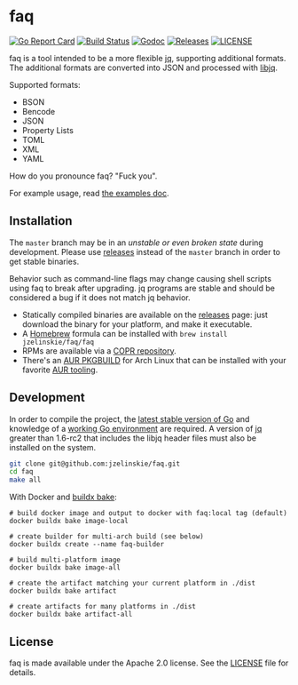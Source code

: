# faq

[![Go Report Card](https://goreportcard.com/badge/github.com/jzelinskie/faq?style=flat-square)](https://goreportcard.com/report/github.com/jzelinskie/faq)
[![Build Status](https://img.shields.io/github/workflow/status/jzelinskie/faq/images?label=build&logo=github)](https://github.com/jzelinskie/faq/actions?query=workflow%3Abuild)
[![Godoc](https://img.shields.io/badge/go-documentation-blue.svg?style=flat-square)](https://pkg.go.dev/github.com/jzelinskie/faq)
[![Releases](https://img.shields.io/github/release/jzelinskie/faq/all.svg?style=flat-square)](https://github.com/jzelinskie/faq/releases)
[![LICENSE](https://img.shields.io/github/license/jzelinskie/faq.svg?style=flat-square)](https://github.com/coreos/etcd/blob/master/LICENSE)

faq is a tool intended to be a more flexible [jq], supporting additional formats.
The additional formats are converted into JSON and processed with [libjq].

Supported formats:
- BSON
- Bencode
- JSON
- Property Lists
- TOML
- XML
- YAML

How do you pronounce faq? "Fuck you".

For example usage, read [the examples doc].

[releases]: https://github.com/jzelinskie/faq/releases
[jq]: https://github.com/stedolan/jq
[libjq]: https://github.com/stedolan/jq/wiki/C-API:-libjq
[the examples doc]: /docs/examples.md

## Installation

The `master` branch may be in an *unstable or even broken state* during development.
Please use [releases] instead of the `master` branch in order to get stable binaries.

Behavior such as command-line flags may change causing shell scripts using faq to break after upgrading.
jq programs are stable and should be considered a bug if it does not match jq behavior.

- Statically compiled binaries are available on the [releases] page: just download the binary for your platform, and make it executable.
- A [Homebrew] formula can be installed with `brew install jzelinskie/faq/faq`
- RPMs are available via a [COPR repository]. 
- There's an [AUR PKGBUILD] for Arch Linux that can be installed with your favorite [AUR tooling].

[Homebrew]: https://brew.sh
[COPR repository]: https://copr.fedorainfracloud.org/coprs/ecnahc515/faq
[AUR PKGBUILD]: https://aur.archlinux.org/packages/faq/
[AUR tooling]: https://wiki.archlinux.org/index.php/AUR_helpers

## Development

In order to compile the project, the [latest stable version of Go] and knowledge of a [working Go environment] are required.
A version of [jq] greater than 1.6-rc2 that includes the libjq header files must also be installed on the system.

```sh
git clone git@github.com:jzelinskie/faq.git
cd faq
make all
```

With Docker and [buildx bake](https://github.com/docker/buildx/blob/master/docs/reference/buildx_bake.md#description):

```shell
# build docker image and output to docker with faq:local tag (default)
docker buildx bake image-local

# create builder for multi-arch build (see below)
docker buildx create --name faq-builder

# build multi-platform image
docker buildx bake image-all

# create the artifact matching your current platform in ./dist
docker buildx bake artifact

# create artifacts for many platforms in ./dist
docker buildx bake artifact-all
```

[latest stable version of Go]: https://golang.org/dl
[working Go environment]: https://golang.org/doc/code.html
[jq]: https://stedolan.github.io/jq

## License

faq is made available under the Apache 2.0 license.
See the [LICENSE](LICENSE) file for details.
